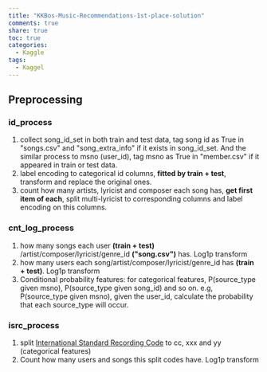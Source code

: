 ```yaml
---
title: "KKBos-Music-Recommendations-1st-place-solution"
comments: true
share: true
toc: true
categories:
  - Kaggle
tags:
  - Kaggel
---
```


## Preprocessing

### id_process

1. collect song_id_set in both train and test data, tag song id as True in "songs.csv" and "song_extra_info" if it exists in song_id_set. And the similar process to msno (user_id), tag msno as True in "member.csv" if it appeared in train or test data.
2. label encoding to categorical id columns, **fitted by train + test**, transform and replace the original ones.
3. count how many artists, lyricist and composer each song has, **get first item of each**, split multi-lyricist to corresponding columns and label encoding on this columns.

### cnt_log_process

1. how many songs each user **(train + test)** /artist/composer/lyricist/genre_id **("song.csv")** has.  Log1p transform
2. how many users each song/artist/composer/lyricist/genre_id has **(train + test)**. Log1p transform
3. Conditional probability features: for categorical features, P(source_type given msno), P(source_type given song_id) and so on. e.g, P(source_type given msno), given the user_id, calculate the probability that each source_type will occur.

### isrc_process

1. split [International Standard Recording Code](https://en.wikipedia.org/wiki/International_Standard_Recording_Code) to cc, xxx and yy (categorical features)
2. Count how many users and songs this split codes have.  Log1p transform

 






